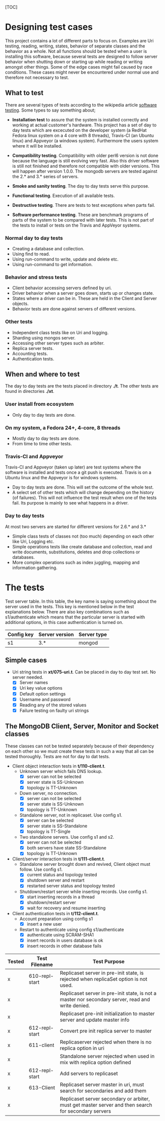 [stest]: https://en.wikipedia.org/wiki/Software_testing

[TOC]

# Designing test cases

This project contains a lot of different parts to focus on. Examples are Uri testing, reading, writing, states, behavior of separate classes and the behavior as a whole. Not all functions should be tested when a user is installing this software, because several tests are designed to follow server behavior when shutting down or starting up while reading or writing amongst other things. Some of the edge cases might fail caused by race conditions. These cases might never be encountered under normal use and therefore not necessary to test.


## What to test

There are several types of tests according to the wikipedia article [software testing][stest]. Some types to say something about;
* **Installation test** to assure that the system is installed correctly and working at actual customer's hardware. This project has a set of day to day tests which are excecuted on the developer system (a RedHat Fedora linux system on a 4 core with 8 threads), Travis-CI (an Ubuntu linux) and Appveyor (a windows system). Furthermore the users system where it will be installed.

* **Compatibility testing**. Compatibility with older perl6 version is not done because the language is still evolving very fast. Also this driver software is still not finished and therefore not compatible with older versions. This will happen after version 1.0.0. The mongodb servers are tested against the 2.* and 3.* series of servers.

* **Smoke and sanity testing**. The day to day tests serve this purpose.

* **Functional testing**. Execution of all available tests.

* **Destructive testing**. There are tests to test exceptions when parts fail.

* **Software performance testing**. These are benchmark programs of parts of the system to be compared with later tests. This is not part of the tests to install or tests on the Travis and AppVeyor systems.

### Normal day to day tests

* Creating a database and collection.
* Using find to read.
* Using run-command to write, update and delete etc.
* Using run-command to get information.

### Behavior and stress tests
* Client behavior accessing servers defined by uri.
* Driver behavior when a server goes down, starts up or changes state.
* States where a driver can be in. These are held in the Client and Server objects.
* Behavior tests are done against servers of different versions.

### Other tests
* Independent class tests like on Uri and logging.
* Sharding using mongos server.
* Accessing other server types such as arbiter.
* Replica server tests.
* Accounting tests.
* Authentication tests.



## When and where to test
The day to day tests are the tests placed in directory **./t**. The other tests are found in directories **./xt**.

### User install from ecosystem
* Only day to day tests are done.

### On my system, a Fedora 24+, 4-core, 8 threads
* Mostly day to day tests are done.
* From time to time other tests.

### Travis-CI and Appveyor

Travis-CI and Appveyor (taken up later) are test systems where the software is installed and tests once a git push is executed. Travis is on a Ubuntu linux and the Appveyor is for windows systems.

* Day to day tests are done. This will set the outcome of the whole test.
* A select set of other tests which will change depending on the history (of failures). This will not influence the test result when one of the tests fail. Its purpose is mainly to see what happens in a driver.

### Day to day tests

At most two servers are started for different versions for 2.6.* and 3.*

* Simple class tests of classes not (too much) depending on each other like Uri, Logging etc.
* Simple operations tests like create database and collection, read and write documents, substitutions, deletes and drop collections or databases.
* More complex operations such as index juggling, mapping and information gathering.



# The tests

Test server table. In this table, the key name is saying something about the server used in the tests. This key is mentioned below in the test explanations below. There are also key combinations such as s1/authenticate which means that the particular server is started with additional options, in this case authentication is turned on.

| Config key | Server version | Server type |
|------------|----------------|-------------|
| s1 | 3.* | mongod |

## Simple cases

* Uri string tests in **xt/075-uri.t**. Can be placed in day to day test set. No server needed.
  * [x] Server names
  * [x] Uri key value options
  * [x] Default option settings
  * [x] Username and password
  * [x] Reading any of the stored values
  * [x] Failure testing on faulty uri strings

## The MongoDB Client, Server, Monitor and Socket classes

These classes can not be tested separately because of their dependency on each other so we must create these tests in such a way that all can be tested thoroughly. Tests are not for day to dat tests.

* Client object interaction tests in **t/110-client.t**.
  * Unknown server which fails DNS lookup.
    * [x] server can not be selected
    * [x] server state is SS-Unknown
    * [x] topology is TT-Unknown
  * Down server, no connection.
    * [x] server can not be selected
    * [x] server state is SS-Unknown
    * [x] topology is TT-Unknown
  * Standalone server, not in replicaset. Use config s1.
    * [x] server can be selected
    * [x] server state is SS-Standalone
    * [x] topology is TT-Single
  * Two standalone servers. Use config s1 and s2.
    * [x] server can not be selected
    * [x] both servers have state SS-Standalone
    * [x] topology is TT-Unknown

* Client/server interaction tests in **t/111-client.t**.
  * Standalone server brought down and revived, Client object must follow. Use config s1.
    * [x] current status and topology tested
    * [x] shutdown server and restart
    * [x] restarted server status and topology tested
  * Shutdown/restart server while inserting records. Use config s1.
    * [x] start inserting records in a thread
    * [x] shutdown/restart server
    * [x] wait for recovery and resume inserting

* Client authentication tests in **t/112-client.t**.
  * Account preparation using config s1
    * [x] insert a new user
  * Restart to authenticate using config s1/authenticate
    * [x] authenticate using SCRAM-SHA1
    * [x] insert records in users database is ok
    * [x] insert records in other database fails

|Tested|Test Filename|Test Purpose|
|-|-|-|
|x|610-repl-start|Replicaset server in pre-init state, is rejected when replicaSet option is not used.|
|x||Replicaset server in pre-init state, is not a master nor secondary server, read and write denied.|
|x||Replicaset pre-init initialization to master server and update master info|
|x|612-repl-start|Convert pre init replica server to master|
|x|611-client|Replicaserver rejected when there is no replica option in uri|
|x||Standalone server rejected when used in mix with replica option defined|
|x|612-repl-start|Add servers to replicaset|
|x|613-Client|Replicaset server master in uri, must search for secondaries and add them|
|x||Replicaset server secondary or arbiter, must get master server and then search for secondary servers|
